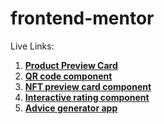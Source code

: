 ﻿# frontend-mentor

Live Links:

1. [**Product Preview Card**](https://product-preview-card-pavan.netlify.app/)
2. [**QR code component**](https://qr-component-pavan.netlify.app/)
3. [**NFT preview card component**](https://nft-preview-card-pavan.netlify.app/)
4. [**Interactive rating component**](https://interactive-rating-component-pavan.netlify.app/)
5. [**Advice generator app**](https://advice-generator-app-pavan.netlify.app/)
